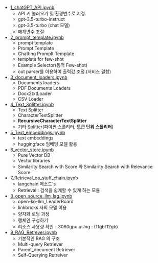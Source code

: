 - [1_chatGPT_API.ipynb](1_chatGPT_API.ipynb)
  - API 키 불러오기 및 환경변수로 지정
  - gpt-3.5-turbo-instruct
  - gpt-3.5-turbo (chat 모델)
  - 매개변수 조절
- [2_prompt_template.ipynb](2_prompt_template.ipynb)
  - prompt template
  - Prompt Template
  - Chatting Promplt Template
  - template for few-shot
  - Example Selector(동적 Few-shot)
  - out parser를 이용하여 출력값 조정 (서비스 결합)
- [3_document_loaders.ipynb](3_document_loaders.ipynb)
  - Documents loaders
  - PDF Documents Loaders
  - Docx2txtLoader
  - CSV Loader
- [4_Text_Splitter.ipynb](4_Text_Splitter.ipynb)
  - Text Splitter
  - CharacterTextSplitter
  - **RecursiveCharacterTextSplitter**
  - 기타 Splitter(파이썬 스플리터, **토큰 단위 스플리터**)
- [5_Text_embeddings.ipynb](5_Text_embeddings.ipynb)
  - text embeddings
  - huggingface 임베딩 모델 활용
- [6_vector_store.ipynb](6_vector_store.ipynb)
  - Pure Vector DB
  - Vector libraries
  - Similarity Search with Score 와 Similarity Search with Relevance Score
- [7_Retrieval_qa_stuff_chain.ipynb](7_Retrieval_qa_stuff_chain.ipynb)
  - langchain 메소드's
  - Retrieval : 검색을 쉽게할 수 있게 하는 모듈
- [8_open_source_llm_lag.ipynb](8_open_source_llm_lag.ipynb)
  - open-ko-llm_LeaderBoard
  - linkbricks 사의 모델 이용
  - 양자화 로딩 과정
  - 랭체인 구성하기
  - 리소스 사용량 확인 - 3060gpu using : (11gb/12gb)
- [9_RAG_Retrever.ipynb](9_RAG_Retrever.ipynb)
  - 기본적인 RAG 의 구조
  - Multi-query Retriever
  - Parent_document Retriever
  - Self-Querying Retreiver
